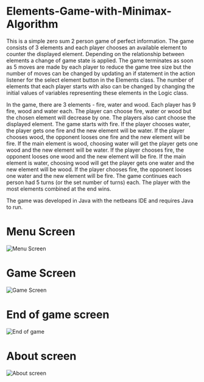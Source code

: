 # Elements-Game-with-Minimax-Algorithm

This is a simple zero sum 2 person game of perfect information. The game consists of 3 elements and each player chooses an available element to counter the displayed element. Depending on the relationship between elements a change of game state is applied. The game terminates as soon as 5 moves are made by each player to reduce the game tree size but the number of moves can be changed by updating an if statement in the action listener for the select element button in the Elements class. The number of elements that each player starts with also can be changed by changing the initial values of variables representing these elements in the Logic class.

In the game, there are 3 elements - fire, water and wood. Each player has 9 fire, wood and water each. The player can choose fire, water or wood but the chosen element will decrease by one. The players also cant choose the displayed element. The game starts with fire. If the player chooses water, the player gets one fire and the new element will be water. If the player chooses wood, the opponent looses one fire and the new element will be fire. If the main element is wood, choosing water will get the player gets one wood and the new element will be water. If the player chooses fire, the opponent looses one wood and the new element will be fire. If the main element is water, choosing wood will get the player gets one water and the new element will be wood. If the player chooses fire, the opponent looses one water and the new element will be fire. The game continues each person had 5 turns (or the set number of turns) each. The player with the most elements combined at the end wins.

The game was developed in Java with the netbeans IDE and requires Java to run.

# Menu Screen
![Menu Screen](https://github.com/EdenThomas/Elements-Game-with-Minimax-Algorithm/assets/126813639/9423f0ce-dda5-4899-a7cc-198008d38283)
# Game Screen
![Game Screen](https://github.com/EdenThomas/Elements-Game-with-Minimax-Algorithm/assets/126813639/79f934b2-2c01-46e9-9d6b-c571d471cc29)

# End of game screen
![End of game](https://github.com/EdenThomas/Elements-Game-with-Minimax-Algorithm/assets/126813639/04ebf346-845f-4d6d-8cac-348a476c50ed)

# About screen
![About screen](https://github.com/EdenThomas/Elements-Game-with-Minimax-Algorithm/assets/126813639/ea0a49a4-9a51-447b-9b04-20e0cfb8c3b1)
